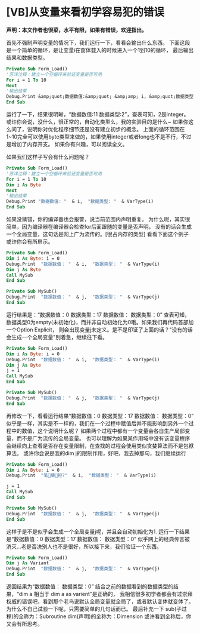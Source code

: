 # [VB]从变量来看初学容易犯的错误

**声明：本文作者也很菜，水平有限，如果有错误，欢迎指出。**

首先不强制声明变量的情况下，我们运行一下，看看会输出什么东西。
下面这段是一个简单的循环，是让变量i在窗体载入的时候进入一个1到10的循环，
最后输出结果和数据类型。

```vb
Private Sub Form_Load()
'苏洋注释：建立一个空循环来验证变量是否可用
For i = 1 To 10
Next
'输出结果
Debug.Print &amp;quot;数据数值:&amp;quot; &amp;amp; i, &amp;quot;数据类型:&amp;quot; &amp;amp; VarType(i)
End Sub
```


运行了一下，结果很明晰，“数据数值:11 数据类型:2”，查表可知，2是integer。
或许你会说，没什么，很正常的，自动化类型么，我的实验目的是什么~
如果你这么问了，说明你对优化程序细节还是没有建立初步的概念。
上面的循环范围在1~10完全可以使用byte类型来做的，如果使用integer或者long也不是不行，不过是增加了内存开支。
如果你有兴趣，可以阅读全文。

<!-- more -->

如果我们这样子写会有什么问题呢？


```vb
Private Sub Form_Load()
'苏洋注释：建立一个空循环来验证变量是否可用
For i = 1 To 10
Dim i As Byte
Next
'输出结果
Debug.Print "数据数值: "  & i,  "数据类型: "  & VarType(i)
End Sub
```

如果没猜错，你的编译器也会报警，说当前范围内声明重复。
为什么呢，其实很简单，因为编译器在编译器会检查for后面跟随的变量是否声明，
没有的话会生成一个全局变量，这句话是网上广为流传的。[很占内存的类型]
看看下面这个例子或许你会有所启示。


```vb
Private Sub Form_Load()
Dim i As Byte: i = 0
Debug.Print  "数据数值： "  & i,  "数据类型： "  & VarType(i)
Dim j As Byte
Call MySub
End Sub

Private Sub MySub()
Debug.Print  "数据数值： "  & j,  "数据类型： "  & VarType(j)
End Sub
```

运行结果是：“数据数值：0 数据类型：17
数据数值： 数据类型：0”
查表可知，数据类型0为empty(未初始化)，而并非自动初始化为0哦。如果我们再代码首部加一个Option Explicit，
则会出现变量j未定义。是不是印证了上面的话？"没有的话会生成一个全局变量"别着急，继续往下看。


```vb
Private Sub Form_Load()
Dim i As Byte: i = 0
Debug.Print  "数据数值： "  & i,  "数据类型： "  & VarType(i)
Dim j As Byte
j = 1
Call MySub
End Sub

Private Sub MySub()
Debug.Print  "数据数值： "  & j,  "数据类型： "  & VarType(j)
End Sub
```

再修改一下，看看运行结果“数据数值：0 数据类型：17
数据数值： 数据类型：0”
似乎是一样，其实是不一样的，我们在一个过程中赋值后并不能影响到另外一个过程中的数值，这个说明什么呢？
如果两个过程中都有一个变量会各自生产局部变量，而不是广为流传的全局变量。
也可以理解为如果某作用域中没有该变量程序会继续向上查看是否存在变量限制，在查找的过程会使用类似贪婪算法而不是包袱算法。
或许你会说是我的dim j的限制作用，好吧，我去掉那句，我们继续运行


```vb
Private Sub Form_Load()
Dim i As Byte: i = 0
Debug.Print  "笔菔担?"  & i,  "数据类型： "  & VarType(i)

j = 1
Call MySub
End Sub

Private Sub MySub()
Debug.Print  "数据数值： "  & j,  "数据类型： "  & VarType(j)
End Sub
```

这样子是不是似乎会生成一个全局变量j呢，并且会自动初始化为1.
运行一下结果是“数据数值：0 数据类型：17
数据数值： 数据类型：0”
似乎网上的经典传言被消灭...老是否决别人也不是很好，所以接下来，我们验证一个东西。


```vb
Private Sub Form_Load()
Dim j As Variant
Debug.Print  "数据数值： "  & j,  "数据类型： "  & VarType(j)
End Sub
```

返回结果为“数据数值： 数据类型：0”
结合之前的数据看到的数据类型的结果，“dim a 相当于 dim a as varient”是正确的，
我相信很多初学者都会有过崇拜权威的错误吧，看到那个老鸟说默认全局变量就全局了，或者默认变体就变体了。
为什么不自己试验一下呢，只需要简单的几句话而已。
最后补充一下
sub(子过程)的全称为：Subroutine
dim(声明)的全称为：Dimension
或许看到全称后，你又会有所思考。


